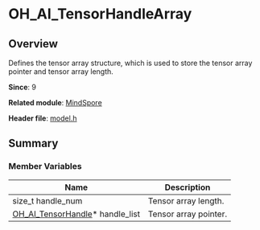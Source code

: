 # OH_AI_TensorHandleArray

<!--Kit: MindSpore Lite Kit-->
<!--Subsystem: AI-->
<!--Owner: @zhuguodong8-->
<!--Designer: @zhuguodong8; @jjfeing-->
<!--Tester: @principal87-->
<!--Adviser: @ge-yafang-->

## Overview

Defines the tensor array structure, which is used to store the tensor array pointer and tensor array length.

**Since**: 9

**Related module**: [MindSpore](capi-mindspore.md)

**Header file**: [model.h](capi-model-h.md)

## Summary

### Member Variables

| Name                                 | Description|
|-------------------------------------| -- |
| size_t handle_num                   | Tensor array length.|
| [OH_AI_TensorHandle](capi-mindspore-oh-ai-tensorHandle.md)* handle_list | Tensor array pointer.|
